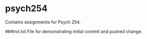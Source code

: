 # psych254
Contains assignments for Psych 254.

###init.txt
File for demonstrating initial commit and pushed change.
